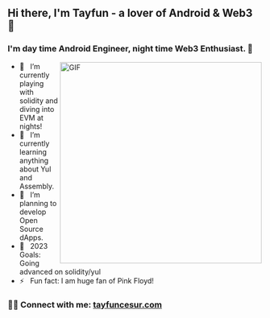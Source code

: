 ## Hi there, I'm Tayfun - a lover of Android & Web3 👋 <br />
### I'm day time Android Engineer, night time Web3 Enthusiast. 💪
<img align="right" width="400" alt="GIF" src="https://i.pinimg.com/originals/e4/26/70/e426702edf874b181aced1e2fa5c6cde.gif" />

-  🔭 &nbsp;&nbsp;I’m currently playing with solidity and diving into EVM at nights!
-  🌱  &nbsp;&nbsp;I’m currently learning anything about Yul and Assembly.
-  👯  &nbsp;&nbsp;I’m planning to develop Open Source dApps.
-  🥅  &nbsp;&nbsp;2023 Goals: Going advanced on solidity/yul
-  ⚡  &nbsp;&nbsp;Fun fact: I am huge fan of Pink Floyd!
  
### 🤝🏻 Connect with me: [tayfuncesur.com](https://tayfuncesur.com)

